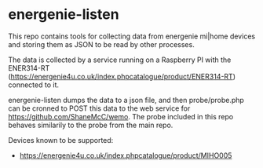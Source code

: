 # energenie-listen

This repo contains tools for collecting data from energenie mi|home devices and storing them as JSON to be read by other processes.

The data is collected by a service running on a Raspberry PI with the ENER314-RT (https://energenie4u.co.uk/index.phpcatalogue/product/ENER314-RT) connected to it.

energenie-listen dumps the data to a json file, and then probe/probe.php can be cronned to POST this data to the web service for https://github.com/ShaneMcC/wemo. The probe included in this repo behaves similarily to the probe from the main repo.

Devices known to be supported:
  - https://energenie4u.co.uk/index.phpcatalogue/product/MIHO005
